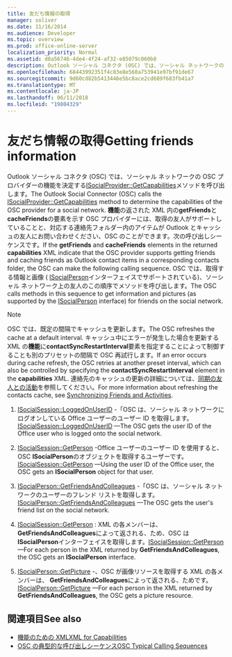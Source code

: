```yaml
---
title: 友だち情報の取得
manager: soliver
ms.date: 11/16/2014
ms.audience: Developer
ms.topic: overview
ms.prod: office-online-server
localization_priority: Normal
ms.assetid: d8a56746-4de4-4f24-af32-e85079c060b8
description: Outlook ソーシャル コネクタ (OSC) では、ソーシャル ネットワークの OSC プロバイダーの機能を決定する ISocialProvider::GetCapabilities メソッドを呼び出します。
ms.openlocfilehash: 68443992351f4c83e8e560a753941e97bf91de67
ms.sourcegitcommit: 9d60cd82b5413446e5bc8ace2cd689f683fb41a7
ms.translationtype: MT
ms.contentlocale: ja-JP
ms.lasthandoff: 06/11/2018
ms.locfileid: "19804329"
---
```

# <a name="getting-friends-information"></a><span data-ttu-id="eb8c3-103">友だち情報の取得</span><span class="sxs-lookup"><span data-stu-id="eb8c3-103">Getting friends information</span></span>

<span data-ttu-id="eb8c3-104">Outlook ソーシャル コネクタ (OSC) では、ソーシャル ネットワークの OSC プロバイダーの機能を決定する[ISocialProvider::GetCapabilities](isocialprovider-getcapabilities.md)メソッドを呼び出します。</span><span class="sxs-lookup"><span data-stu-id="eb8c3-104">The Outlook Social Connector (OSC) calls the [ISocialProvider::GetCapabilities](isocialprovider-getcapabilities.md) method to determine the capabilities of the OSC provider for a social network.</span></span> <span data-ttu-id="eb8c3-105">**機能**の返された XML 内の**getFriends**と**cacheFriends**の要素を示す OSC プロバイダーには、取得の友人がサポートしていることと、対応する連絡先フォルダー内のアイテムが Outlook とキャッシュの友人にお問い合わせください、OSC のことができます。次の呼び出しシーケンスです。</span><span class="sxs-lookup"><span data-stu-id="eb8c3-105">If the **getFriends** and **cacheFriends** elements in the returned **capabilities** XML indicate that the OSC provider supports getting friends and caching friends as Outlook contact items in a corresponding contacts folder, the OSC can make the following calling sequence.</span></span> <span data-ttu-id="eb8c3-106">OSC では、取得する情報と画像 ( [ISocialPerson](isocialpersoniunknown.md)インターフェイスでサポートされている)、ソーシャル ネットワーク上の友人のこの順序でメソッドを呼び出します。</span><span class="sxs-lookup"><span data-stu-id="eb8c3-106">The OSC calls methods in this sequence to get information and pictures (as supported by the [ISocialPerson](isocialpersoniunknown.md) interface) for friends on the social network.</span></span> 
  
> [!NOTE]
> <span data-ttu-id="eb8c3-107">OSC では、既定の間隔でキャッシュを更新します。</span><span class="sxs-lookup"><span data-stu-id="eb8c3-107">The OSC refreshes the cache at a default interval.</span></span> <span data-ttu-id="eb8c3-108">キャッシュ中にエラーが発生した場合を更新する XML の**機能**に**contactSyncRestartInterval**要素を指定することによって制御することも別のプリセットの間隔で OSC 再試行します。</span><span class="sxs-lookup"><span data-stu-id="eb8c3-108">If an error occurs during cache refresh, the OSC retries at another preset interval, which can also be controlled by specifying the **contactSyncRestartInterval** element in the **capabilities** XML.</span></span> <span data-ttu-id="eb8c3-109">連絡先のキャッシュの更新の詳細については、[同期の友人との活動](synchronizing-friends-and-activities.md)を参照してください。</span><span class="sxs-lookup"><span data-stu-id="eb8c3-109">For more information about refreshing the contacts cache, see [Synchronizing Friends and Activities](synchronizing-friends-and-activities.md).</span></span> 
  
1. <span data-ttu-id="eb8c3-110">[ISocialSession::LoggedOnUserID](isocialsession-loggedonuserid.md) -「OSC は、ソーシャル ネットワークにログオンしている Office ユーザーのユーザー ID を取得します。</span><span class="sxs-lookup"><span data-stu-id="eb8c3-110">[ISocialSession::LoggedOnUserID](isocialsession-loggedonuserid.md) —The OSC gets the user ID of the Office user who is logged onto the social network.</span></span> 
    
2. <span data-ttu-id="eb8c3-111">[ISocialSession::GetPerson](isocialsession-getperson.md) -Office ユーザーのユーザー ID を使用すると、OSC **ISocialPerson**のオブジェクトを取得するユーザーです。</span><span class="sxs-lookup"><span data-stu-id="eb8c3-111">[ISocialSession::GetPerson](isocialsession-getperson.md) —Using the user ID of the Office user, the OSC gets an **ISocialPerson** object for that user.</span></span> 
    
3. <span data-ttu-id="eb8c3-112">[ISocialPerson::GetFriendsAndColleagues](isocialperson-getfriendsandcolleagues.md) -「OSC は、ソーシャル ネットワークのユーザーのフレンド リストを取得します。</span><span class="sxs-lookup"><span data-stu-id="eb8c3-112">[ISocialPerson::GetFriendsAndColleagues](isocialperson-getfriendsandcolleagues.md) —The OSC gets the user's friend list on the social network.</span></span> 
    
4. <span data-ttu-id="eb8c3-113">[ISocialSession::GetPerson](isocialsession-getperson.md) : XML の各メンバーは、 **GetFriendsAndColleagues**によって返される、ため、OSC は**ISocialPerson**インターフェイスを取得します。</span><span class="sxs-lookup"><span data-stu-id="eb8c3-113">[ISocialSession::GetPerson](isocialsession-getperson.md) —For each person in the XML returned by **GetFriendsAndColleagues**, the OSC gets an **ISocialPerson** interface.</span></span> 
    
5. <span data-ttu-id="eb8c3-114">[ISocialPerson::GetPicture](isocialperson-getpicture.md) -、OSC が画像リソースを取得する XML の各メンバーは、 **GetFriendsAndColleagues**によって返される、ためです。</span><span class="sxs-lookup"><span data-stu-id="eb8c3-114">[ISocialPerson::GetPicture](isocialperson-getpicture.md) —For each person in the XML returned by **GetFriendsAndColleagues**, the OSC gets a picture resource.</span></span>
    
## <a name="see-also"></a><span data-ttu-id="eb8c3-115">関連項目</span><span class="sxs-lookup"><span data-stu-id="eb8c3-115">See also</span></span>

- [<span data-ttu-id="eb8c3-116">機能のための XML</span><span class="sxs-lookup"><span data-stu-id="eb8c3-116">XML for Capabilities</span></span>](xml-for-capabilities.md)
- [<span data-ttu-id="eb8c3-117">OSC の典型的な呼び出しシーケンス</span><span class="sxs-lookup"><span data-stu-id="eb8c3-117">OSC Typical Calling Sequences</span></span>](osc-typical-calling-sequences.md)

